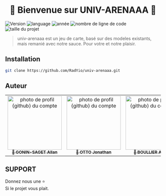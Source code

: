 <h1 align="center">👋 Bienvenue sur UNIV-ARENAAA 👋</h1>
<p>
  <img alt="Version" src="https://img.shields.io/badge/version-0.1-blue"/>
	<img alt="language" src="https://img.shields.io/badge/language-C-success"/>
	<img alt="année" src="https://img.shields.io/badge/Projet Universitaire-L2-yellow"/>
	<img alt="nombre de ligne de code" src="https://img.shields.io/tokei/lines/github/RadYio/univ-arenaaa?label=nombre%20de%20ligne"/>
	<img alt="taille du projet" src="https://img.shields.io/github/languages/code-size/RadYio/univ-arenaaa?label=taille%20du%20projet"/>
	
</p>

> univ-arenaaa est un jeu de carte, basé sur des modeles existants, mais remanié avec notre sauce. Pour votre et notre plaisir.

## Installation

```sh
git clone https://github.com/RadYio/univ-arenaaa.git
```

## Auteur


<table >
  <tr align="center">
    <td>
			<a href="https://github.com/RadYio">
				<img src="https://avatars.githubusercontent.com/u/17927968?v=4" width="175px;" alt="photo de profil {github} du compte"/>
				<br />
				<sub>
					<b>👤 GONIN-SAGET Allan</b>
				</sub>
			</a>
			<br />
		</td>
    <td>
			<a href="https://github.com/PapyNova">
				<img src="https://avatars.githubusercontent.com/u/34213003?v=4" width="175px;" alt="photo de profil {github} du compte"/>
				<br />
				<sub>
					<b>👤 OTTO Jonathan</b>
				</sub>
			</a>
			<br />
		</td>
    <td>
			<a href="https://github.com/ArthurBlr">
				<img src="https://avatars.githubusercontent.com/u/97943017?v=4" width="175px;" alt="photo de profil {github} du compte"/>
				<br />
				<sub>
					<b>👤 BOULLIER Arthur</b>
				</sub>
			</a>
			<br />
		</td>
  </tr>
</table>

## SUPPORT

Donnez nous une ⭐️ </br>
Si le projet vous plait.

